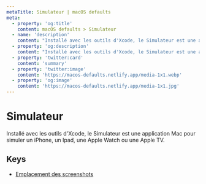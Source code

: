 ```yaml
---
metaTitle: Simulateur | macOS defaults
meta:
  - property: 'og:title'
    content: macOS defaults > Simulateur
  - name: 'description'
    content: "Installé avec les outils d'Xcode, le Simulateur est une application Mac pour simuler un iPhone, un Ipad, une Apple Watch ou une Apple TV."
  - property: 'og:description'
    content: "Installé avec les outils d'Xcode, le Simulateur est une application Mac pour simuler un iPhone, un Ipad, une Apple Watch ou une Apple TV."
  - property: 'twitter:card'
    content: 'summary'
  - property: 'twitter:image'
    content: 'https://macos-defaults.netlify.app/media-1x1.webp'
  - property: 'og:image'
    content: 'https://macos-defaults.netlify.app/media-1x1.jpg'
---
```


# Simulateur

Installé avec les outils d'Xcode, le Simulateur est une application Mac pour simuler un iPhone, un Ipad, une Apple Watch ou une Apple TV.

## Keys

- [Emplacement des screenshots](./screenshotsavelocation.md)
